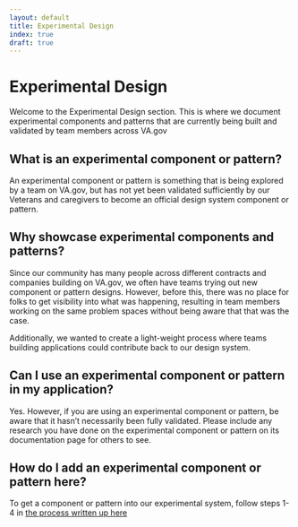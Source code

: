 ```yaml
---
layout: default
title: Experimental Design
index: true
draft: true
---
```


# Experimental Design

<div class="va-introtext">
Welcome to the Experimental Design section. This is where we document experimental components and patterns that are currently being built and validated by team members across VA.gov</div>

## What is an experimental component or pattern?
An experimental component or pattern is something that is being explored by a team on VA.gov, but has not yet been validated sufficiently by our Veterans and caregivers to become an official design system component or pattern.

## Why showcase experimental components and patterns?
Since our community has many people across different contracts and companies building on VA.gov, we often have teams trying out new component or pattern designs. However, before this, there was no place for folks to get visibility into what was happening, resulting in team members working on the same problem spaces without being aware that that was the case.

Additionally, we wanted to create a light-weight process where teams building applications could contribute back to our design system.

## Can I use an experimental component or pattern in my application?
Yes. However, if you are using an experimental component or pattern, be aware that it hasn’t necessarily been fully validated. Please include any research you have done on the experimental component or pattern on its documentation page for others to see.

## How do I add an experimental component or pattern here?
To get a component or pattern into our experimental system, follow steps 1-4 in [the process written up here](https://design.va.gov/documentation/contributing-to-the-design-system)
